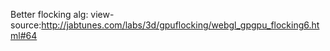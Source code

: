 Better flocking alg: view-source:http://jabtunes.com/labs/3d/gpuflocking/webgl_gpgpu_flocking6.html#64
